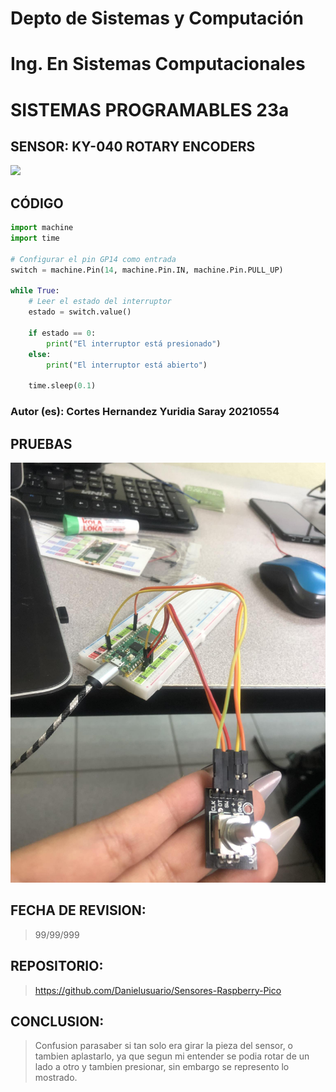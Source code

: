 # Depto de Sistemas y Computación
# Ing. En Sistemas Computacionales
# SISTEMAS PROGRAMABLES 23a

## SENSOR: KY-040 ROTARY ENCODERS
![](https://components101.com/sites/default/files/components/KY-040-Rotary-Encoder-Module.jpg)

## CÓDIGO
```python
import machine
import time

# Configurar el pin GP14 como entrada
switch = machine.Pin(14, machine.Pin.IN, machine.Pin.PULL_UP)

while True:
    # Leer el estado del interruptor
    estado = switch.value()

    if estado == 0:
        print("El interruptor está presionado")
    else:
        print("El interruptor está abierto")

    time.sleep(0.1)
```

### Autor (es): Cortes Hernandez Yuridia Saray 20210554

## PRUEBAS

![](https://github.com/Danielusuario/Sensores-Raspberry-Pico/blob/main/Imagenes/KY-040.jpg)
## FECHA DE REVISION:
> 99/99/999

## REPOSITORIO:
>https://github.com/Danielusuario/Sensores-Raspberry-Pico

## CONCLUSION:
> Confusion parasaber si tan solo era girar la pieza del sensor, o tambien aplastarlo, ya que segun mi entender se podia rotar de un lado a otro y tambien presionar, sin embargo se represento lo mostrado.
